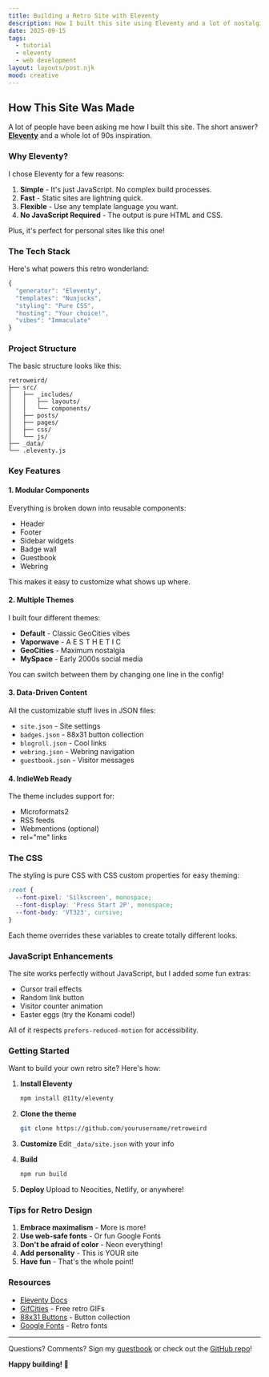 ```yaml
---
title: Building a Retro Site with Eleventy
description: How I built this site using Eleventy and a lot of nostalgia
date: 2025-09-15
tags:
  - tutorial
  - eleventy
  - web development
layout: layouts/post.njk
mood: creative
---
```


## How This Site Was Made

A lot of people have been asking me how I built this site. The short answer? **[Eleventy](https://www.11ty.dev/)** and a whole lot of 90s inspiration.

### Why Eleventy?

I chose Eleventy for a few reasons:

1. **Simple** - It's just JavaScript. No complex build processes.
2. **Fast** - Static sites are lightning quick.
3. **Flexible** - Use any template language you want.
4. **No JavaScript Required** - The output is pure HTML and CSS.

Plus, it's perfect for personal sites like this one!

### The Tech Stack

Here's what powers this retro wonderland:

```javascript
{
  "generator": "Eleventy",
  "templates": "Nunjucks",
  "styling": "Pure CSS",
  "hosting": "Your choice!",
  "vibes": "Immaculate"
}
```

### Project Structure

The basic structure looks like this:

```
retroweird/
├── src/
│   ├── _includes/
│   │   ├── layouts/
│   │   └── components/
│   ├── posts/
│   ├── pages/
│   ├── css/
│   └── js/
├── _data/
└── .eleventy.js
```

### Key Features

#### 1. Modular Components

Everything is broken down into reusable components:

- Header
- Footer
- Sidebar widgets
- Badge wall
- Guestbook
- Webring

This makes it easy to customize what shows up where.

#### 2. Multiple Themes

I built four different themes:

- **Default** - Classic GeoCities vibes
- **Vaporwave** - A E S T H E T I C
- **GeoCities** - Maximum nostalgia
- **MySpace** - Early 2000s social media

You can switch between them by changing one line in the config!

#### 3. Data-Driven Content

All the customizable stuff lives in JSON files:

- `site.json` - Site settings
- `badges.json` - 88x31 button collection
- `blogroll.json` - Cool links
- `webring.json` - Webring navigation
- `guestbook.json` - Visitor messages

#### 4. IndieWeb Ready

The theme includes support for:

- Microformats2
- RSS feeds
- Webmentions (optional)
- rel="me" links

### The CSS

The styling is pure CSS with CSS custom properties for easy theming:

```css
:root {
  --font-pixel: 'Silkscreen', monospace;
  --font-display: 'Press Start 2P', monospace;
  --font-body: 'VT323', cursive;
}
```

Each theme overrides these variables to create totally different looks.

### JavaScript Enhancements

The site works perfectly without JavaScript, but I added some fun extras:

- Cursor trail effects
- Random link button
- Visitor counter animation
- Easter eggs (try the Konami code!)

All of it respects `prefers-reduced-motion` for accessibility.

### Getting Started

Want to build your own retro site? Here's how:

1. **Install Eleventy**
   ```bash
   npm install @11ty/eleventy
   ```

2. **Clone the theme**
   ```bash
   git clone https://github.com/yourusername/retroweird
   ```

3. **Customize**
   Edit `_data/site.json` with your info

4. **Build**
   ```bash
   npm run build
   ```

5. **Deploy**
   Upload to Neocities, Netlify, or anywhere!

### Tips for Retro Design

1. **Embrace maximalism** - More is more!
2. **Use web-safe fonts** - Or fun Google Fonts
3. **Don't be afraid of color** - Neon everything!
4. **Add personality** - This is YOUR site
5. **Have fun** - That's the whole point!

### Resources

- [Eleventy Docs](https://www.11ty.dev/docs/)
- [GifCities](https://gifcities.org/) - Free retro GIFs
- [88x31 Buttons](https://cyber.dabamos.de/88x31/) - Button collection
- [Google Fonts](https://fonts.google.com/) - Retro fonts

---

Questions? Comments? Sign my [guestbook](/guestbook/) or check out the [GitHub repo](https://github.com/yourusername/retroweird)!

**Happy building! 🚀**
